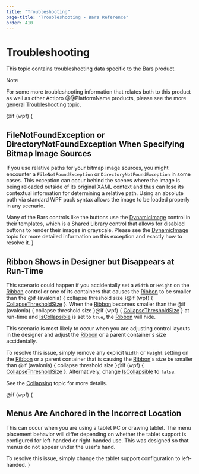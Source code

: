 ```yaml
---
title: "Troubleshooting"
page-title: "Troubleshooting - Bars Reference"
order: 410
---
```

# Troubleshooting

This topic contains troubleshooting data specific to the Bars product.

> [!NOTE]
> For some more troubleshooting information that relates both to this product as well as other Actipro @@PlatformName products, please see the more general [Troubleshooting](../troubleshooting.md) topic.

@if (wpf) {
## FileNotFoundException or DirectoryNotFoundException When Specifying Bitmap Image Sources

If you use relative paths for your bitmap image sources, you might encounter a `FileNotFoundException` or `DirectoryNotFoundException` in some cases.  This exception can occur behind the scenes where the image is being reloaded outside of its original XAML context and thus can lose its contextual information for determining a relative path.  Using an absolute path via standard WPF pack syntax allows the image to be loaded properly in any scenario.

Many of the Bars controls like the buttons use the [DynamicImage](../shared/windows-controls/dynamicimage.md) control in their templates, which is a Shared Library control that allows for disabled buttons to render their images in grayscale.  Please see the [DynamicImage](../shared/windows-controls/dynamicimage.md) topic for more detailed information on this exception and exactly how to resolve it.
}

## Ribbon Shows in Designer but Disappears at Run-Time

This scenario could happen if you accidentally set a `Width` or `Height` on the [Ribbon](xref:@ActiproUIRoot.Controls.Bars.Ribbon) control or one of its containers that causes the [Ribbon](xref:@ActiproUIRoot.Controls.Bars.Ribbon) to be smaller than the @if (avalonia) { collapse threshold size }@if (wpf) { [CollapseThresholdSize](xref:@ActiproUIRoot.Controls.Bars.Ribbon.CollapseThresholdSize) }.  When the [Ribbon](xref:@ActiproUIRoot.Controls.Bars.Ribbon) becomes smaller than the @if (avalonia) { collapse threshold size }@if (wpf) { [CollapseThresholdSize](xref:@ActiproUIRoot.Controls.Bars.Ribbon.CollapseThresholdSize) } at run-time and [IsCollapsible](xref:@ActiproUIRoot.Controls.Bars.Ribbon.IsCollapsible) is set to `true`, the [Ribbon](xref:@ActiproUIRoot.Controls.Bars.Ribbon) will hide.

This scenario is most likely to occur when you are adjusting control layouts in the designer and adjust the [Ribbon](xref:@ActiproUIRoot.Controls.Bars.Ribbon) or a parent container's size accidentally.

To resolve this issue, simply remove any explicit `Width` or `Height` setting on the [Ribbon](xref:@ActiproUIRoot.Controls.Bars.Ribbon) or a parent container that is causing the [Ribbon](xref:@ActiproUIRoot.Controls.Bars.Ribbon)'s size be smaller than @if (avalonia) { collapse threshold size }@if (wpf) { [CollapseThresholdSize](xref:@ActiproUIRoot.Controls.Bars.Ribbon.CollapseThresholdSize) }.  Alternatively, change [IsCollapsible](xref:@ActiproUIRoot.Controls.Bars.Ribbon.IsCollapsible) to `false`.

See the [Collapsing](ribbon-features/collapsing.md) topic for more details.

@if (wpf) {
## Menus Are Anchored in the Incorrect Location

This can occur when you are using a tablet PC or drawing tablet. The menu placement behavior will differ depending on whether the tablet support is configured for left-handed or right-handed use. This was designed so that menus do not appear under the user's hand.

To resolve this issue, simply change the tablet support configuration to left-handed.
}
